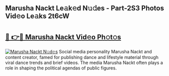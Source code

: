 ## Marusha Nackt Le𝚊k𝚎d N𝚞𝚍es - Part-2S3 Photos Vid𝚎o Le𝚊ks 2t6cW

# <h2><a href="http://fb9t60.evod.top/?m=Marusha+Nackt">🔗 👉🔴 Marusha Nackt Vid𝚎o Ph𝚘t𝚘s</a></h2>

[![Marusha Nackt N𝚞d𝚎s](https://i.imgur.com/8V9OHl7.gif)](http://fb9t60.evod.top/?m=Marusha+Nackt)
Social media personality Marusha Nackt and content creator, famed for publishing dance and lifestyle material through viral dance trends and brief videos. The media Marusha Nackt often plays a role in shaping the political agendas of public figures. 
